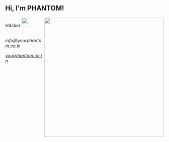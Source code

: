 
<h2> Hi, I'm PHANTOM!</h2>
<img align='right' src="https://github-readme-stats.vercel.app/api?username=PHANTOM0P&show_icons=true&theme=radical" width="380">
<p><em> H4cker <img src="https://media.giphy.com/media/WUlplcMpOCEmTGBtBW/giphy.gif" width="30"><br><br>
  <p>info@yourphantom.co.in</p>
  
  

<p ><a href="https://yourphantom.co.in" target="_blank">yourphantom.co.in</a> 
